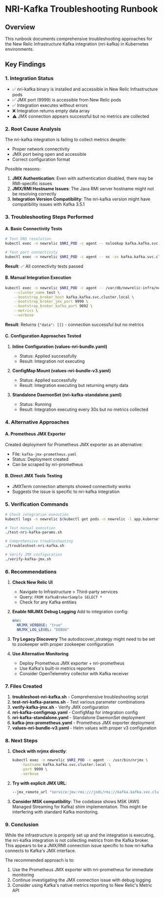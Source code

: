 # NRI-Kafka Troubleshooting Runbook

## Overview
This runbook documents comprehensive troubleshooting approaches for the New Relic Infrastructure Kafka integration (nri-kafka) in Kubernetes environments.

## Key Findings

### 1. Integration Status
- ✅ nri-kafka binary is installed and accessible in New Relic Infrastructure pods
- ✅ JMX port (9999) is accessible from New Relic pods
- ✅ Integration executes without errors
- ❌ Integration returns empty data array
- ⚠️ JMX connection appears successful but no metrics are collected

### 2. Root Cause Analysis

The nri-kafka integration is failing to collect metrics despite:
- Proper network connectivity
- JMX port being open and accessible
- Correct configuration format

Possible reasons:
1. **JMX Authentication**: Even with authentication disabled, there may be RMI-specific issues
2. **JMX/RMI Hostname Issues**: The Java RMI server hostname might not be resolving correctly
3. **Integration Version Compatibility**: The nri-kafka version might have compatibility issues with Kafka 3.5.1

### 3. Troubleshooting Steps Performed

#### A. Basic Connectivity Tests
```bash
# Test DNS resolution
kubectl exec -n newrelic $NRI_POD -c agent -- nslookup kafka.kafka.svc.cluster.local

# Test port connectivity
kubectl exec -n newrelic $NRI_POD -c agent -- nc -zv kafka.kafka.svc.cluster.local 9999
```
**Result**: ✅ All connectivity tests passed

#### B. Manual Integration Execution
```bash
kubectl exec -n newrelic $NRI_POD -c agent -- /var/db/newrelic-infra/newrelic-integrations/bin/nri-kafka \
    --cluster_name test \
    --bootstrap_broker_host kafka.kafka.svc.cluster.local \
    --bootstrap_broker_jmx_port 9999 \
    --bootstrap_broker_kafka_port 9092 \
    --metrics \
    --verbose
```
**Result**: Returns `{"data": []}` - connection successful but no metrics

#### C. Configuration Approaches Tested

1. **Inline Configuration (values-nri-bundle.yaml)**
   - Status: Applied successfully
   - Result: Integration not executing

2. **ConfigMap Mount (values-nri-bundle-v3.yaml)**
   - Status: Applied successfully
   - Result: Integration executing but returning empty data

3. **Standalone DaemonSet (nri-kafka-standalone.yaml)**
   - Status: Running
   - Result: Integration executing every 30s but no metrics collected

### 4. Alternative Approaches

#### A. Prometheus JMX Exporter
Created deployment for Prometheus JMX exporter as an alternative:
- File: `kafka-jmx-prometheus.yaml`
- Status: Deployment created
- Can be scraped by nri-prometheus

#### B. Direct JMX Tools Testing
- JMXTerm connection attempts showed connectivity works
- Suggests the issue is specific to nri-kafka integration

### 5. Verification Commands

```bash
# Check integration execution
kubectl logs -n newrelic $(kubectl get pods -n newrelic -l app.kubernetes.io/component=kubelet -o jsonpath='{.items[0].metadata.name}') -c agent | grep -i nri-kafka

# Test manual execution
./test-nri-kafka-params.sh

# Comprehensive troubleshooting
./troubleshoot-nri-kafka.sh

# Verify JMX configuration
./verify-kafka-jmx.sh
```

### 6. Recommendations

1. **Check New Relic UI**
   - Navigate to Infrastructure > Third-party services
   - Query: `FROM KafkaBrokerSample SELECT *`
   - Check for any Kafka entities

2. **Enable NRJMX Debug Logging**
   Add to integration config:
   ```yaml
   env:
     NRJMX_VERBOSE: "true"
     NRJMX_LOG_LEVEL: "DEBUG"
   ```

3. **Try Legacy Discovery**
   The autodiscover_strategy might need to be set to zookeeper with proper zookeeper configuration

4. **Use Alternative Monitoring**
   - Deploy Prometheus JMX exporter + nri-prometheus
   - Use Kafka's built-in metrics reporters
   - Consider OpenTelemetry collector with Kafka receiver

### 7. Files Created

1. **troubleshoot-nri-kafka.sh** - Comprehensive troubleshooting script
2. **test-nri-kafka-params.sh** - Test various parameter combinations
3. **verify-kafka-jmx.sh** - Verify JMX configuration
4. **nri-kafka-configmap.yaml** - ConfigMap for integration config
5. **nri-kafka-standalone.yaml** - Standalone DaemonSet deployment
6. **kafka-jmx-prometheus.yaml** - Prometheus JMX exporter deployment
7. **values-nri-bundle-v3.yaml** - Helm values with proper v3 configuration

### 8. Next Steps

1. **Check with nrjmx directly**:
   ```bash
   kubectl exec -n newrelic $NRI_POD -c agent -- /usr/bin/nrjmx \
       -hostname kafka.kafka.svc.cluster.local \
       -port 9999 \
       -verbose
   ```

2. **Try with explicit JMX URL**:
   ```bash
   --jmx_remote_url "service:jmx:rmi:///jndi/rmi://kafka.kafka.svc.cluster.local:9999/jmxrmi"
   ```

3. **Consider MSK compatibility**:
   The codebase shows MSK (AWS Managed Streaming for Kafka) shim implementation. This might be interfering with standard Kafka monitoring.

### 9. Conclusion

While the infrastructure is properly set up and the integration is executing, the nri-kafka integration is not collecting metrics from the Kafka broker. This appears to be a JMX/RMI connection issue specific to how nri-kafka connects to Kafka's JMX interface.

The recommended approach is to:
1. Use the Prometheus JMX exporter with nri-prometheus for immediate monitoring
2. Continue investigating the JMX connection issue with debug logging
3. Consider using Kafka's native metrics reporting to New Relic's Metric API